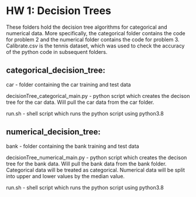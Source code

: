 # HW 1: Decision Trees
These folders hold the decision tree algorithms for categorical and numerical data. More specifically, the categorical folder contains the code for problem 2 and the numerical folder contains the code for problem 3. Calibrate.csv is the tennis dataset, which was used to check the accuracy of the python code in subsequent folders. 

## categorical_decision_tree:
car - folder containing the car training and test data

decisionTree_categorical_main.py - python script which creates the decison tree for the car data. Will pull the car data from the car folder.

run.sh - shell script which runs the python script using python3.8

## numerical_decision_tree:
bank - folder containing the bank training and test data

decisionTree_numerical_main.py - python script which creates the decison tree for the bank data. Will pull the bank data from the bank folder. Categorical data will be treated as categorical. Numerical data will be split into upper and lower values by the median value.

run.sh - shell script which runs the python script using python3.8
